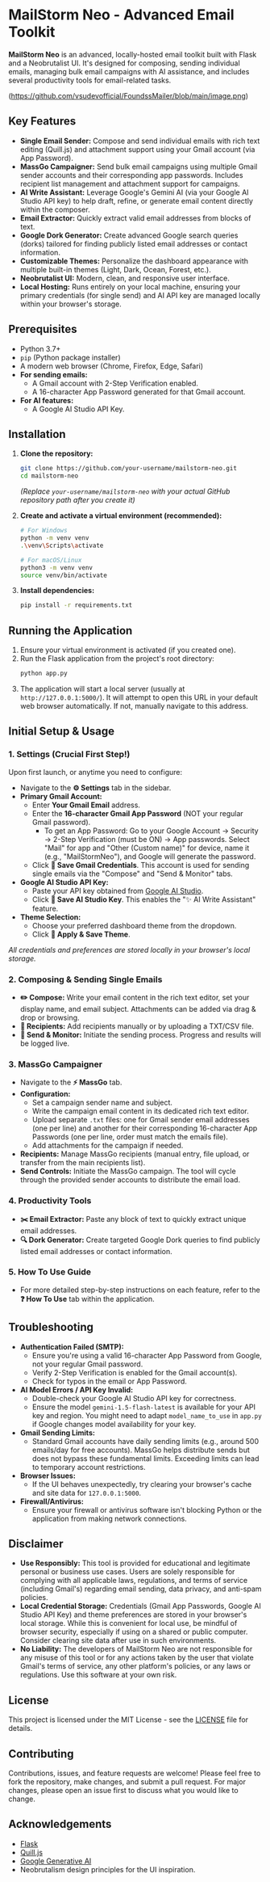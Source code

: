 # MailStorm Neo - Advanced Email Toolkit

**MailStorm Neo** is an advanced, locally-hosted email toolkit built with Flask and a Neobrutalist UI. It's designed for composing, sending individual emails, managing bulk email campaigns with AI assistance, and includes several productivity tools for email-related tasks.

(https://github.com/vsudevofficial/FoundssMailer/blob/main/image.png)


## Key Features

*   **Single Email Sender:** Compose and send individual emails with rich text editing (Quill.js) and attachment support using your Gmail account (via App Password).
*   **MassGo Campaigner:** Send bulk email campaigns using multiple Gmail sender accounts and their corresponding app passwords. Includes recipient list management and attachment support for campaigns.
*   **AI Write Assistant:** Leverage Google's Gemini AI (via your Google AI Studio API key) to help draft, refine, or generate email content directly within the composer.
*   **Email Extractor:** Quickly extract valid email addresses from blocks of text.
*   **Google Dork Generator:** Create advanced Google search queries (dorks) tailored for finding publicly listed email addresses or contact information.
*   **Customizable Themes:** Personalize the dashboard appearance with multiple built-in themes (Light, Dark, Ocean, Forest, etc.).
*   **Neobrutalist UI:** Modern, clean, and responsive user interface.
*   **Local Hosting:** Runs entirely on your local machine, ensuring your primary credentials (for single send) and AI API key are managed locally within your browser's storage.

## Prerequisites

*   Python 3.7+
*   `pip` (Python package installer)
*   A modern web browser (Chrome, Firefox, Edge, Safari)
*   **For sending emails:**
    *   A Gmail account with 2-Step Verification enabled.
    *   A 16-character App Password generated for that Gmail account.
*   **For AI features:**
    *   A Google AI Studio API Key.

## Installation

1.  **Clone the repository:**
    ```bash
    git clone https://github.com/your-username/mailstorm-neo.git
    cd mailstorm-neo
    ```
    *(Replace `your-username/mailstorm-neo` with your actual GitHub repository path after you create it)*

2.  **Create and activate a virtual environment (recommended):**
    ```bash
    # For Windows
    python -m venv venv
    .\venv\Scripts\activate

    # For macOS/Linux
    python3 -m venv venv
    source venv/bin/activate
    ```

3.  **Install dependencies:**
    ```bash
    pip install -r requirements.txt
    ```

## Running the Application

1.  Ensure your virtual environment is activated (if you created one).
2.  Run the Flask application from the project's root directory:
    ```bash
    python app.py
    ```
3.  The application will start a local server (usually at `http://127.0.0.1:5000/`). It will attempt to open this URL in your default web browser automatically. If not, manually navigate to this address.

## Initial Setup & Usage

### 1. Settings (Crucial First Step!)

Upon first launch, or anytime you need to configure:

*   Navigate to the **⚙️ Settings** tab in the sidebar.
*   **Primary Gmail Account:**
    *   Enter **Your Gmail Email** address.
    *   Enter the **16-character Gmail App Password** (NOT your regular Gmail password).
        *   To get an App Password: Go to your Google Account -> Security -> 2-Step Verification (must be ON) -> App passwords. Select "Mail" for app and "Other (Custom name)" for device, name it (e.g., "MailStormNeo"), and Google will generate the password.
    *   Click **💾 Save Gmail Credentials**. This account is used for sending single emails via the "Compose" and "Send & Monitor" tabs.
*   **Google AI Studio API Key:**
    *   Paste your API key obtained from [Google AI Studio](https://aistudio.google.com/app/apikey).
    *   Click **💾 Save AI Studio Key**. This enables the "✨ AI Write Assistant" feature.
*   **Theme Selection:**
    *   Choose your preferred dashboard theme from the dropdown.
    *   Click **💾 Apply & Save Theme**.

*All credentials and preferences are stored locally in your browser's local storage.*

### 2. Composing & Sending Single Emails

*   **✏️ Compose:** Write your email content in the rich text editor, set your display name, and email subject. Attachments can be added via drag & drop or browsing.
*   **👥 Recipients:** Add recipients manually or by uploading a TXT/CSV file.
*   **🚀 Send & Monitor:** Initiate the sending process. Progress and results will be logged live.

### 3. MassGo Campaigner

*   Navigate to the **⚡ MassGo** tab.
*   **Configuration:**
    *   Set a campaign sender name and subject.
    *   Write the campaign email content in its dedicated rich text editor.
    *   Upload separate `.txt` files: one for Gmail sender email addresses (one per line) and another for their corresponding 16-character App Passwords (one per line, order must match the emails file).
    *   Add attachments for the campaign if needed.
*   **Recipients:** Manage MassGo recipients (manual entry, file upload, or transfer from the main recipients list).
*   **Send Controls:** Initiate the MassGo campaign. The tool will cycle through the provided sender accounts to distribute the email load.

### 4. Productivity Tools

*   **✂️ Email Extractor:** Paste any block of text to quickly extract unique email addresses.
*   **🔍 Dork Generator:** Create targeted Google Dork queries to find publicly listed email addresses or contact information.

### 5. How To Use Guide

*   For more detailed step-by-step instructions on each feature, refer to the **❓ How To Use** tab within the application.

## Troubleshooting

*   **Authentication Failed (SMTP):**
    *   Ensure you're using a valid 16-character App Password from Google, not your regular Gmail password.
    *   Verify 2-Step Verification is enabled for the Gmail account(s).
    *   Check for typos in the email or App Password.
*   **AI Model Errors / API Key Invalid:**
    *   Double-check your Google AI Studio API key for correctness.
    *   Ensure the model `gemini-1.5-flash-latest` is available for your API key and region. You might need to adapt `model_name_to_use` in `app.py` if Google changes model availability for your key.
*   **Gmail Sending Limits:**
    *   Standard Gmail accounts have daily sending limits (e.g., around 500 emails/day for free accounts). MassGo helps distribute sends but does not bypass these fundamental limits. Exceeding limits can lead to temporary account restrictions.
*   **Browser Issues:**
    *   If the UI behaves unexpectedly, try clearing your browser's cache and site data for `127.0.0.1:5000`.
*   **Firewall/Antivirus:**
    *   Ensure your firewall or antivirus software isn't blocking Python or the application from making network connections.

## Disclaimer

*   **Use Responsibly:** This tool is provided for educational and legitimate personal or business use cases. Users are solely responsible for complying with all applicable laws, regulations, and terms of service (including Gmail's) regarding email sending, data privacy, and anti-spam policies.
*   **Local Credential Storage:** Credentials (Gmail App Passwords, Google AI Studio API Key) and theme preferences are stored in your browser's local storage. While this is convenient for local use, be mindful of browser security, especially if using on a shared or public computer. Consider clearing site data after use in such environments.
*   **No Liability:** The developers of MailStorm Neo are not responsible for any misuse of this tool or for any actions taken by the user that violate Gmail's terms of service, any other platform's policies, or any laws or regulations. Use this software at your own risk.

## License

This project is licensed under the MIT License - see the [LICENSE](LICENSE) file for details.

## Contributing

Contributions, issues, and feature requests are welcome! Please feel free to fork the repository, make changes, and submit a pull request. For major changes, please open an issue first to discuss what you would like to change.

## Acknowledgements

*   [Flask](https://flask.palletsprojects.com/)
*   [Quill.js](https://quilljs.com/)
*   [Google Generative AI](https://ai.google.dev/)
*   Neobrutalism design principles for the UI inspiration.
